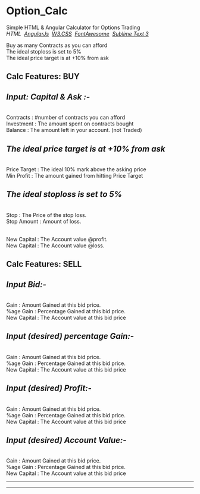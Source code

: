 # Option_Calc
Simple HTML & Angular Calculator for Options Trading<br/>
*HTML 
&nbsp;<a href="https://ajax.googleapis.com/ajax/libs/angularjs/1.6.4/angular.min.js">AngularJs</a> 
&nbsp;<a href="https://www.w3schools.com/w3css/4/w3.css">W3.CSS</a>
&nbsp;<a href="https://cdnjs.cloudflare.com/ajax/libs/font-awesome/4.7.0/css/font-awesome.min.css">FontAwesome</a> 
&nbsp;<a href="https://download.sublimetext.com/Sublime%20Text%20Build%203143%20x64.zip">Sublime Text 3*</a>



Buy as many Contracts as you can afford
<br/>The ideal stoploss is set to 5%
<br/>The ideal price target is at +10% from ask

Calc Features: BUY
-------------------------------------------------
*Input: Capital & Ask :-*
-------------------------------------------------
<br/>Contracts : #number of contracts you can afford
<br/>Investment : The amount spent on contracts bought
<br/>Balance : The amount left in your account. (not Traded)

*The ideal price target is at +10% from ask*
-------------------------------------------------
<br/>Price Target : The ideal 10% mark above the asking price
<br/>Min Profit   : The amount gained from hitting Price Target

*The ideal stoploss is set to 5%*
-------------------------------------------------
<br/>Stop         : The Price of the stop loss.
<br/>Stop Amount  : Amount of loss.
<br/>

<br/>New Capital  : The Account value @profit.
<br/>New Capital  : The Account value @loss.

Calc Features: SELL
-------------------------------------------------
*Input Bid:-*
-------------------------------------------------
<br/>Gain         : Amount Gained at this bid price. 
<br/>%age Gain    : Percentage Gained at this bid price. 
<br/>New Capital  : The Account value at this bid price

*Input (desired) percentage Gain:-*
-------------------------------------------------
<br/>Gain         : Amount Gained at this bid price. 
<br/>%age Gain    : Percentage Gained at this bid price. 
<br/>New Capital  : The Account value at this bid price


*Input (desired) Profit:-*
-------------------------------------------------
<br/>Gain         : Amount Gained at this bid price. 
<br/>%age Gain    : Percentage Gained at this bid price. 
<br/>New Capital  : The Account value at this bid price


*Input (desired) Account Value:-*
-------------------------------------------------
<br/>Gain         : Amount Gained at this bid price. 
<br/>%age Gain    : Percentage Gained at this bid price. 
<br/>New Capital  : The Account value at this bid price

 
-------------------------------------------------
-------------------------------------------------
